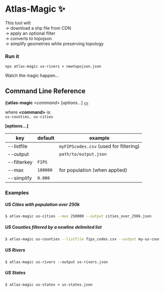 # Atlas-Magic :sparkles:

This tool will:  
-> download a shp file from CDN  
-> apply an optional filter  
-> converts to topojson  
-> simplify geometries while preserving topology

### Run it
```
npx atlas-magic us-rivers > newtopojson.json
```

Watch the magic happen...

## Command Line Reference

<a name="atlas-magic" href="#atlas-magic">#</a><b>atlas-magic</b> &lt;<i>command</i>&gt; [<i>options…</i>]  [`<>`](https://github.com/bradoyler/atlas-magic/blob/master/bin/atlas-magic.js "Source")

where __&lt;command&gt;__ is:  
`us-counties, us-cities`

__[options...]__

| key | default | example
|--------|--------|---------
| --listfile |  | `myFIPScodes.csv` (used for filtering)
| --output |  | `path/to/output.json`
| --filterkey | `FIPS` | &nbsp;
| --max | `100000` | for population (when applied)
| --simplify | `0.006` | &nbsp;


### Examples

##### US Cities with population over 250k
```sh
$ atlas-magic us-cities --max 250000 --output cities_over_250k.json
```

##### US Counties filtered by a newline delimited list
```sh
$ atlas-magic us-counties --listfile fips_codes.csv --output my-us-counties.json
```

##### US Rivers
```
$ atlas-magic us-rivers --output us-rivers.json
```

##### US States
```
$ atlas-magic us-states > us-states.json
```
